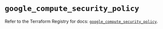 # `google_compute_security_policy`

Refer to the Terraform Registry for docs: [`google_compute_security_policy`](https://registry.terraform.io/providers/hashicorp/google/5.21.0/docs/resources/compute_security_policy).

